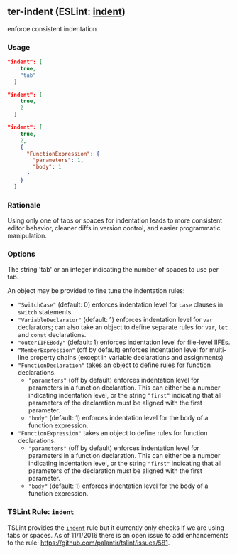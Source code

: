 <!-- Start:AutoDoc:: Modify `src/readme/rules.ts` and run `gulp readme` to update block -->
## ter-indent (ESLint: [indent](http://eslint.org/docs/rules/indent))

enforce consistent indentation

### Usage

```json
"indent": [
    true,
    "tab"
  ]
```

```json
"indent": [
    true,
    2
  ]
```

```json
"indent": [
    true,
    2,
    {
      "FunctionExpression": {
        "parameters": 1,
        "body": 1
      }
    }
  ]
```

<!-- End:AutoDoc -->

### Rationale

Using only one of tabs or spaces for indentation leads to more consistent editor behavior,
cleaner diffs in version control, and easier programmatic manipulation.

### Options

The string 'tab' or an integer indicating the number of spaces to use per tab.

An object may be provided to fine tune the indentation rules:

  * `"SwitchCase"` (default: 0) enforces indentation level for `case` clauses in
                     `switch` statements
  * `"VariableDeclarator"` (default: 1) enforces indentation level for `var` declarators;
                             can also take an object to define separate rules for `var`,
                             `let` and `const` declarations.
  * `"outerIIFEBody"` (default: 1) enforces indentation level for file-level IIFEs.
  * `"MemberExpression"` (off by default) enforces indentation level for multi-line
                           property chains (except in variable declarations and assignments)
  * `"FunctionDeclaration"` takes an object to define rules for function declarations.
      * `"parameters"` (off by default) enforces indentation level for parameters in a
                         function declaration. This can either be a number indicating
                         indentation level, or the string `"first"` indicating that all
                         parameters of the declaration must be aligned with the first parameter.
      * `"body"` (default: 1) enforces indentation level for the body of a function expression.
  * `"FunctionExpression"` takes an object to define rules for function declarations.
      * `"parameters"` (off by default) enforces indentation level for parameters in a
                         function declaration. This can either be a number indicating
                         indentation level, or the string `"first"` indicating that all
                         parameters of the declaration must be aligned with the first parameter.
      * `"body"` (default: 1) enforces indentation level for the body of a function expression.

### TSLint Rule: `indent`

TSLint provides the [`indent`] rule but it currently only checks if we are using tabs or spaces.
As of 11/1/2016 there is an open issue to add enhancements to the rule: https://github.com/palantir/tslint/issues/581.

[`indent`]: http://palantir.github.io/tslint/rules/indent
